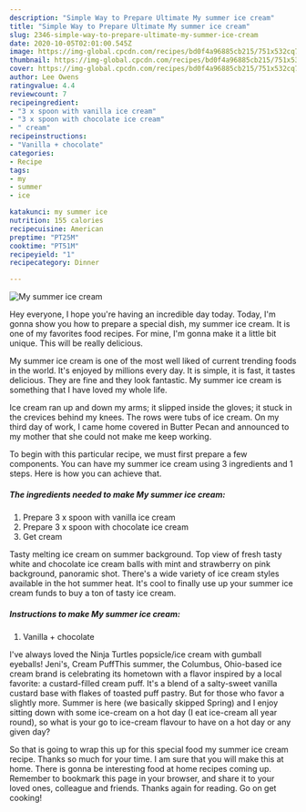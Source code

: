```yaml
---
description: "Simple Way to Prepare Ultimate My summer ice cream"
title: "Simple Way to Prepare Ultimate My summer ice cream"
slug: 2346-simple-way-to-prepare-ultimate-my-summer-ice-cream
date: 2020-10-05T02:01:00.545Z
image: https://img-global.cpcdn.com/recipes/bd0f4a96885cb215/751x532cq70/my-summer-ice-cream-recipe-main-photo.jpg
thumbnail: https://img-global.cpcdn.com/recipes/bd0f4a96885cb215/751x532cq70/my-summer-ice-cream-recipe-main-photo.jpg
cover: https://img-global.cpcdn.com/recipes/bd0f4a96885cb215/751x532cq70/my-summer-ice-cream-recipe-main-photo.jpg
author: Lee Owens
ratingvalue: 4.4
reviewcount: 7
recipeingredient:
- "3 x spoon with vanilla ice cream"
- "3 x spoon with chocolate ice cream"
- " cream"
recipeinstructions:
- "Vanilla + chocolate"
categories:
- Recipe
tags:
- my
- summer
- ice

katakunci: my summer ice 
nutrition: 155 calories
recipecuisine: American
preptime: "PT25M"
cooktime: "PT51M"
recipeyield: "1"
recipecategory: Dinner

---
```



![My summer ice cream](https://img-global.cpcdn.com/recipes/bd0f4a96885cb215/751x532cq70/my-summer-ice-cream-recipe-main-photo.jpg)

Hey everyone, I hope you're having an incredible day today. Today, I'm gonna show you how to prepare a special dish, my summer ice cream. It is one of my favorites food recipes. For mine, I'm gonna make it a little bit unique. This will be really delicious.

My summer ice cream is one of the most well liked of current trending foods in the world. It's enjoyed by millions every day. It is simple, it is fast, it tastes delicious. They are fine and they look fantastic. My summer ice cream is something that I have loved my whole life.

Ice cream ran up and down my arms; it slipped inside the gloves; it stuck in the crevices behind my knees. The rows were tubs of ice cream. On my third day of work, I came home covered in Butter Pecan and announced to my mother that she could not make me keep working.


To begin with this particular recipe, we must first prepare a few components. You can have my summer ice cream using 3 ingredients and 1 steps. Here is how you can achieve that.

<!--inarticleads1-->

##### The ingredients needed to make My summer ice cream:

1. Prepare 3 x spoon with vanilla ice cream
1. Prepare 3 x spoon with chocolate ice cream
1. Get  cream


Tasty melting ice cream on summer background. Top view of fresh tasty white and chocolate ice cream balls with mint and strawberry on pink background, panoramic shot. There&#39;s a wide variety of ice cream styles available in the hot summer heat. It&#39;s cool to finally use up your summer ice cream funds to buy a ton of tasty ice cream. 

<!--inarticleads2-->

##### Instructions to make My summer ice cream:

1. Vanilla + chocolate


I&#39;ve always loved the Ninja Turtles popsicle/ice cream with gumball eyeballs! Jeni&#39;s, Cream PuffThis summer, the Columbus, Ohio-based ice cream brand is celebrating its hometown with a flavor inspired by a local favorite: a custard-filled cream puff. It&#39;s a blend of a salty-sweet vanilla custard base with flakes of toasted puff pastry. But for those who favor a slightly more. Summer is here (we basically skipped Spring) and I enjoy sitting down with some ice-cream on a hot day (I eat ice-cream all year round), so what is your go to ice-cream flavour to have on a hot day or any given day? 

So that is going to wrap this up for this special food my summer ice cream recipe. Thanks so much for your time. I am sure that you will make this at home. There is gonna be interesting food at home recipes coming up. Remember to bookmark this page in your browser, and share it to your loved ones, colleague and friends. Thanks again for reading. Go on get cooking!
